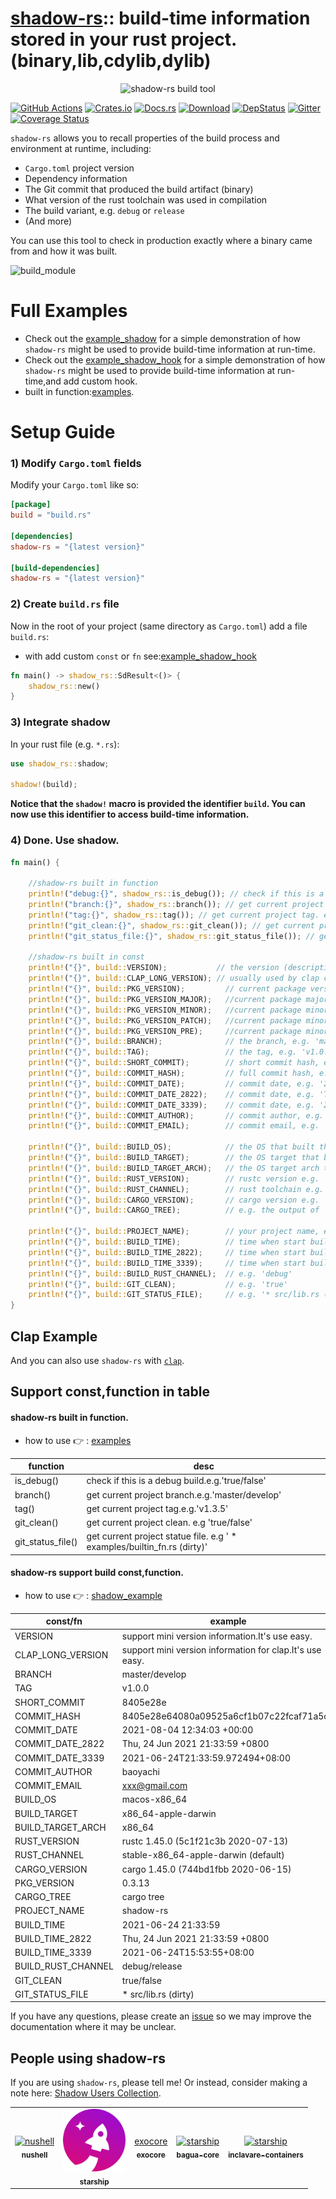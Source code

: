 [shadow-rs][docsrs]:: build-time information stored in your rust project.(binary,lib,cdylib,dylib)
========================================
<p align="center">
  <img
    width="200"
    src="https://raw.githubusercontent.com/baoyachi/shadow-rs/master/shadow-rs.png"
    alt="shadow-rs build tool"
  />
</p>

[docsrs]: https://docs.rs/shadow-rs

[![GitHub Actions](https://github.com/baoyachi/shadow-rs/workflows/check/badge.svg)](https://github.com/baoyachi/shadow-rs/actions?query=workflow%3Acheck)
[![Crates.io](https://img.shields.io/crates/v/shadow-rs.svg)](https://crates.io/crates/shadow-rs)
[![Docs.rs](https://docs.rs/shadow-rs/badge.svg)](https://docs.rs/shadow-rs)
[![Download](https://img.shields.io/crates/d/shadow-rs)](https://crates.io/crates/shadow-rs)
[![DepStatus](https://deps.rs/repo/github/baoyachi/shadow-rs/status.svg)](https://deps.rs/repo/github/baoyachi/shadow-rs)
[![Gitter](https://badges.gitter.im/shadow-rs/community.svg)](https://gitter.im/shadow-rs/community?utm_source=badge&utm_medium=badge&utm_campaign=pr-badge)
[![Coverage Status](https://coveralls.io/repos/github/baoyachi/shadow-rs/badge.svg)](https://coveralls.io/github/baoyachi/shadow-rs)

`shadow-rs` allows you to recall properties of the build process and environment at runtime, including:

* `Cargo.toml` project version
* Dependency information
* The Git commit that produced the build artifact (binary)
* What version of the rust toolchain was used in compilation
* The build variant, e.g. `debug` or `release`
* (And more)

You can use this tool to check in production exactly where a binary came from and how it was built.

![build_module](./build_module.png)


# Full Examples

* Check out the [example_shadow](https://github.com/baoyachi/shadow-rs/tree/master/example_shadow) for a simple
  demonstration of how `shadow-rs` might be used to provide build-time information at run-time.
* Check out the [example_shadow_hook](https://github.com/baoyachi/shadow-rs/tree/master/example_shadow_hook) for a
  simple demonstration of how `shadow-rs` might be used to provide build-time information at run-time,and add custom
  hook.
* built in function:[examples](https://github.com/baoyachi/shadow-rs/tree/master/examples).

# Setup Guide

### 1) Modify `Cargo.toml` fields

Modify your `Cargo.toml` like so:

```TOML
[package]
build = "build.rs"

[dependencies]
shadow-rs = "{latest version}"

[build-dependencies]
shadow-rs = "{latest version}"
```

### 2) Create `build.rs` file

Now in the root of your project (same directory as `Cargo.toml`) add a file `build.rs`:
  * with add custom `const` or `fn` see:[example_shadow_hook](https://github.com/baoyachi/shadow-rs/blob/master/example_shadow_hook/build.rs)

```rust
fn main() -> shadow_rs::SdResult<()> {
    shadow_rs::new()
}
```

### 3) Integrate shadow

In your rust file (e.g. `*.rs`):

```rust
use shadow_rs::shadow;

shadow!(build);
```

**Notice that the `shadow!` macro is provided the identifier `build`. You can now use this identifier to access
build-time information.**

### 4) Done. Use shadow.

```rust
fn main() {

    //shadow-rs built in function  
    println!("debug:{}", shadow_rs::is_debug()); // check if this is a debug build. e.g 'true/false'
    println!("branch:{}", shadow_rs::branch()); // get current project branch. e.g 'master/develop'
    println!("tag:{}", shadow_rs::tag()); // get current project tag. e.g 'v1.3.5'
    println!("git_clean:{}", shadow_rs::git_clean()); // get current project clean. e.g 'true/false'
    println!("git_status_file:{}", shadow_rs::git_status_file()); // get current project statue file. e.g '  * examples/builtin_fn.rs (dirty)'

    //shadow-rs built in const   
    println!("{}", build::VERSION);           // the version (description binary detail information)
    println!("{}", build::CLAP_LONG_VERSION); // usually used by clap crates version() (description binary detail information)
    println!("{}", build::PKG_VERSION);         // current package version. e.g. '1.3.15-beta2'  
    println!("{}", build::PKG_VERSION_MAJOR);   //current package major version. e.g. '1'  
    println!("{}", build::PKG_VERSION_MINOR);   //current package minor version. e.g. '3'  
    println!("{}", build::PKG_VERSION_PATCH);   //current package minor version. e.g. '15'  
    println!("{}", build::PKG_VERSION_PRE);     //current package minor version. e.g. 'beta2'  
    println!("{}", build::BRANCH);              // the branch, e.g. 'master'
    println!("{}", build::TAG);                 // the tag, e.g. 'v1.0.0'
    println!("{}", build::SHORT_COMMIT);        // short commit hash, e.g. '8405e28e'
    println!("{}", build::COMMIT_HASH);         // full commit hash, e.g. '8405e28e64080a09525a6cf1b07c22fcaf71a5c5'
    println!("{}", build::COMMIT_DATE);         // commit date, e.g. '2021-08-04 12:34:03 +00:00'
    println!("{}", build::COMMIT_DATE_2822);    // commit date, e.g. 'Thu, 24 Jun 2021 21:33:59 +0800'
    println!("{}", build::COMMIT_DATE_3339);    // commit date, e.g. '2021-06-24T21:33:59.972494+08:00'
    println!("{}", build::COMMIT_AUTHOR);       // commit author, e.g. 'baoyachi'
    println!("{}", build::COMMIT_EMAIL);        // commit email, e.g. 'example@gmail.com'

    println!("{}", build::BUILD_OS);            // the OS that built the binary, e.g. 'macos-x86_64'
    println!("{}", build::BUILD_TARGET);        // the OS target that built the binary, e.g. 'x86_64-apple-darwin'
    println!("{}", build::BUILD_TARGET_ARCH);   // the OS target arch that built the binary, e.g. 'x86_64'
    println!("{}", build::RUST_VERSION);        // rustc version e.g. 'rustc 1.45.0 (5c1f21c3b 2020-07-13)'
    println!("{}", build::RUST_CHANNEL);        // rust toolchain e.g. 'stable-x86_64-apple-darwin (default)'
    println!("{}", build::CARGO_VERSION);       // cargo version e.g. 'cargo 1.45.0 (744bd1fbb 2020-06-15)'
    println!("{}", build::CARGO_TREE);          // e.g. the output of '$ cargo tree'

    println!("{}", build::PROJECT_NAME);        // your project name, e.g. 'shadow-rs'
    println!("{}", build::BUILD_TIME);          // time when start build occurred, e.g. '2020-08-16 14:50:25'
    println!("{}", build::BUILD_TIME_2822);     // time when start build occurred by rfc2822, e.g. 'Thu, 24 Jun 2021 21:33:59 +0800'
    println!("{}", build::BUILD_TIME_3339);     // time when start build occurred by rfc3339, e.g. '2021-06-24T21:33:59.972494+08:00'
    println!("{}", build::BUILD_RUST_CHANNEL);  // e.g. 'debug'
    println!("{}", build::GIT_CLEAN);           // e.g. 'true'
    println!("{}", build::GIT_STATUS_FILE);     // e.g. '* src/lib.rs (dirty)'
}
```

## Clap Example

And you can also use `shadow-rs`
with [`clap`](https://github.com/baoyachi/shadow-rs/blob/master/example_shadow/src/main.rs).

## Support const,function in table

#### shadow-rs built in function.

* how to use 👉 : [examples](https://github.com/baoyachi/shadow-rs/tree/master/examples)

| function | desc |
| ------ | ------ |
| is_debug() | check if this is a debug build.e.g.'true/false' |
| branch() | get current project branch.e.g.'master/develop' |
| tag() | get current project tag.e.g.'v1.3.5' |
| git_clean() | get current project clean. e.g 'true/false' |
| git_status_file() | get current project statue file. e.g '  * examples/builtin_fn.rs (dirty)' |

#### shadow-rs support build const,function.

* how to use 👉 : [shadow_example](https://github.com/baoyachi/shadow-rs/tree/master/example_shadow)

| const/fn | example |
| ------ | ------ |
| VERSION | support mini version information.It's use easy. |
| CLAP_LONG_VERSION | support mini version information for clap.It's use easy. |
| BRANCH | master/develop |
| TAG | v1.0.0 |
| SHORT_COMMIT | 8405e28e |  
| COMMIT_HASH | 8405e28e64080a09525a6cf1b07c22fcaf71a5c5 |  
| COMMIT_DATE | 2021-08-04 12:34:03 +00:00 |
| COMMIT_DATE_2822 | Thu, 24 Jun 2021 21:33:59 +0800 |  
| COMMIT_DATE_3339 | 2021-06-24T21:33:59.972494+08:00 |
| COMMIT_AUTHOR | baoyachi |
| COMMIT_EMAIL | xxx@gmail.com |  
| BUILD_OS | macos-x86_64 |  
| BUILD_TARGET | x86_64-apple-darwin |  
| BUILD_TARGET_ARCH | x86_64 |  
| RUST_VERSION | rustc 1.45.0 (5c1f21c3b 2020-07-13) |  
| RUST_CHANNEL | stable-x86_64-apple-darwin (default) |  
| CARGO_VERSION | cargo 1.45.0 (744bd1fbb 2020-06-15) |  
| PKG_VERSION | 0.3.13 |
| CARGO_TREE | cargo tree |  
| PROJECT_NAME | shadow-rs |  
| BUILD_TIME | 2021-06-24 21:33:59 |  
| BUILD_TIME_2822 | Thu, 24 Jun 2021 21:33:59 +0800 |  
| BUILD_TIME_3339 | 2021-06-24T15:53:55+08:00 |  
| BUILD_RUST_CHANNEL | debug/release |  
| GIT_CLEAN | true/false |  
| GIT_STATUS_FILE | * src/lib.rs (dirty) |  

If you have any questions, please create an [issue](https://github.com/baoyachi/shadow-rs/issues/new) so we may improve
the documentation where it may be unclear.

## People using shadow-rs

If you are using `shadow-rs`, please tell me! Or instead, consider making a note
here: [Shadow Users Collection](https://github.com/baoyachi/shadow-rs/issues/19).

<table>
  <tr>
    <td align="center"><a href="https://github.com/nushell/nushell"><img src="https://avatars3.githubusercontent.com/u/50749515?s=200&v=4" width="100px;" alt="nushell"/><br /><sub><b>nushell</b></sub></a><br /></td>
    <td align="center"><a href="https://github.com/starship/starship"><img src="https://raw.githubusercontent.com/starship/starship/master/media/icon.png?s=200&v=4" width="100px;" alt="starship"/><br /><sub><b>starship</b></sub></a><br /></td>
    <td align="center"><a href="https://github.com/appaquet/exocore">exocore<br /><sub><b>exocore</b></sub></a><br /></td>
    <td align="center"><a href="https://github.com/BaguaSys/bagua-core"><img src="https://avatars.githubusercontent.com/u/84775468?s=200&v=4" width="100px;" alt="starship"/><br /><sub><b>bagua-core</b></sub></a><br /></td>
    <td align="center"><a href="https://github.com/alibaba/inclavare-containers"><img src="https://avatars.githubusercontent.com/u/1961952?s=200&v=4" width="100px;" alt="starship"/><br /><sub><b>inclavare-containers</b></sub></a><br /></td>
    
  </tr>
</table>
